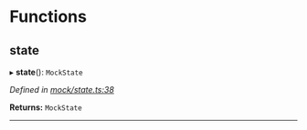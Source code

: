 

# Functions

<a id="state"></a>

##  state

▸ **state**(): `MockState`

*Defined in [mock/state.ts:38](https://github.com/polkadot-js/api/blob/076e552/packages/rpc-provider/src/mock/state.ts#L38)*

**Returns:** `MockState`

___

